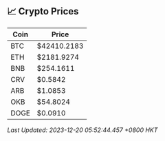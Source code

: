 ## 📈 Crypto Prices

| Coin | Price |
| ---- | ----- |
| BTC | $42410.2183 |
| ETH | $2181.9274 |
| BNB | $254.1611 |
| CRV | $0.5842 |
| ARB | $1.0853 |
| OKB | $54.8024 |
| DOGE | $0.0910 |

_Last Updated: 2023-12-20 05:52:44.457 +0800 HKT_